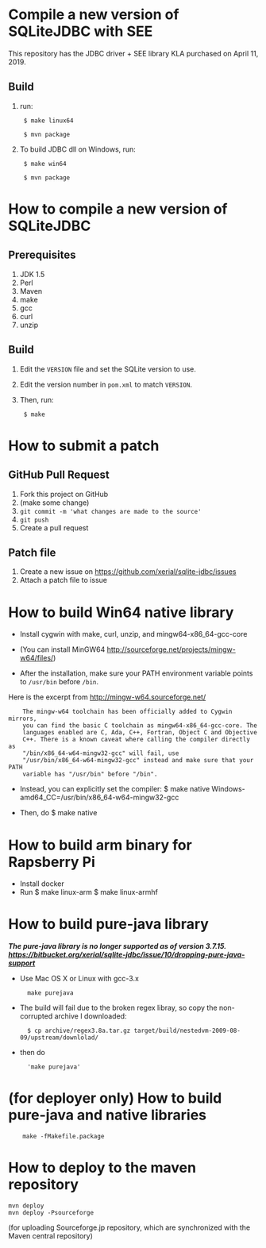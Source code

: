 Compile a new version of SQLiteJDBC with SEE
===========================================

This repository has the JDBC driver + SEE library KLA purchased on April 11, 2019.

Build
----- 
1. run:

        $ make linux64
        
        $ mvn package

2. To build JDBC dll on Windows, run:

        $ make win64
        
        $ mvn package

How to compile a new version of SQLiteJDBC
===========================================
Prerequisites
-------------
1. JDK 1.5
2. Perl
3. Maven
4. make
5. gcc
6. curl
7. unzip

Build
----- 
1. Edit the `VERSION` file and set the SQLite version to use.
2. Edit the version number in `pom.xml` to match `VERSION`.
3. Then, run:

        $ make


How to submit a patch
=====================
GitHub Pull Request
----------------------
1. Fork this project on GitHub
2. (make some change)
3. `git commit -m 'what changes are made to the source'`
4. `git push`
5. Create a pull request

Patch file
----------
1. Create a new issue on <https://github.com/xerial/sqlite-jdbc/issues>
2. Attach a patch file to issue


How to build Win64 native library
=================================
* Install cygwin with make, curl, unzip, and mingw64-x86_64-gcc-core
* (You can install MinGW64 <http://sourceforge.net/projects/mingw-w64/files/>) 

* After the installation, make sure your PATH environment variable
points to `/usr/bin` before `/bin`.

Here is the excerpt from <http://mingw-w64.sourceforge.net/>

        The mingw-w64 toolchain has been officially added to Cygwin mirrors,
        you can find the basic C toolchain as mingw64-x86_64-gcc-core. The
        languages enabled are C, Ada, C++, Fortran, Object C and Objective
        C++. There is a known caveat where calling the compiler directly as
        "/bin/x86_64-w64-mingw32-gcc" will fail, use
        "/usr/bin/x86_64-w64-mingw32-gcc" instead and make sure that your PATH
        variable has "/usr/bin" before "/bin".

* Instead, you can explicitly set the compiler:
        $ make native Windows-amd64_CC=/usr/bin/x86_64-w64-mingw32-gcc

* Then, do 
        $ make native

How to build arm binary for Rapsberry Pi
==============================
* Install docker 
* Run
      $ make linux-arm
      $ make linux-armhf

How to build pure-java library
==============================
***The pure-java library is no longer supported as of version 3.7.15. 
<https://bitbucket.org/xerial/sqlite-jdbc/issue/10/dropping-pure-java-support>***

* Use Mac OS X or Linux with gcc-3.x

        make purejava

* The build will fail due to the broken regex libray, so copy the non-corrupted
archive I downloaded:

        $ cp archive/regex3.8a.tar.gz target/build/nestedvm-2009-08-09/upstream/downlolad/

* then do 

        'make purejava' 


(for deployer only) How to build pure-java and native libraries
===============================================================
        make -fMakefile.package 

How to deploy to the maven repository
=====================================
    mvn deploy
    mvn deploy -Psourceforge  
(for uploading Sourceforge.jp repository, which are synchronized with the Maven
 central repository)
